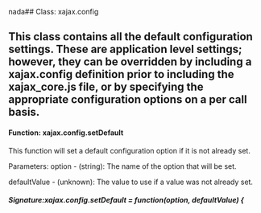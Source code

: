 nada## Class: xajax.config

This class contains all the default configuration settings.  These
are application level settings; however, they can be overridden
by including a xajax.config definition prior to including the
xajax_core.js file, or by specifying the appropriate configuration
options on a per call basis.
------------------------------
#### Function: xajax.config.setDefault

This function will set a default configuration option if it is
not already set.

Parameters:
option - (string):
The name of the option that will be set.

defaultValue - (unknown):
The value to use if a value was not already set.


##### Signature:xajax.config.setDefault = function(option, defaultValue) {
